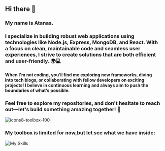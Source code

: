 ## Hi there 👋


### My name is Atanas.
### I specialize in building robust web applications using technologies like Node.js, Express, MongoDB, and React. With a focus on clean, maintainable code and seamless user experiences, I strive to create solutions that are both efficient and user-friendly. 🌍💻

#### When I'm not coding, you’ll find me exploring new frameworks, diving into tech blogs, or collaborating with fellow developers on exciting projects! I believe in continuous learning and always aim to push the boundaries of what’s possible.

### Feel free to explore my repositories, and don't hesitate to reach out—let's build something amazing together! 💬


![icons8-toolbox-100](https://github.com/user-attachments/assets/0038b87e-02de-4a42-b540-4e426c1c5968)
### My toolbox is limited for now,but let see what we have inside:

![My Skills](https://skillicons.dev/icons?i=js,html,css,vite,vscode,vue,react,nodejs,mongodb,azure)


